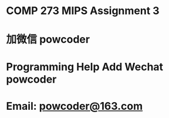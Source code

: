 # COMP 273 MIPS Assignment 3
# 加微信 powcoder

# Programming Help Add Wechat powcoder

# Email: powcoder@163.com


